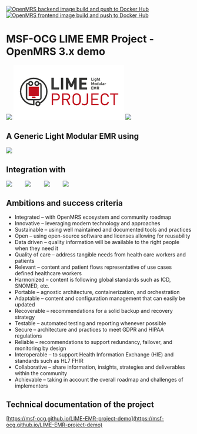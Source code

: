 [![OpenMRS backend image build and push to Docker Hub](https://github.com/MSF-OCG/LIME-EMR-project-demo/actions/workflows/build-backend.yml/badge.svg)](https://github.com/MSF-OCG/LIME-EMR-project-demo/actions/workflows/build-backend.yml)
[![OpenMRS frontend image build and push to Docker Hub](https://github.com/MSF-OCG/LIME-EMR-project-demo/actions/workflows/build-frontend.yml/badge.svg)](https://github.com/MSF-OCG/LIME-EMR-project-demo/actions/workflows/build-frontend.yml)


# MSF-OCG LIME EMR Project - OpenMRS 3.x demo

<div>
<img src="https://www.msf.org/themes/custom/msf_theme/ogimage.jpg" width=300px>
<img src="https://raw.githubusercontent.com/MSF-OCG/LIME-EMR-project-demo/main/docs/logo.png" width=300px>
<img src="https://uc6babd89990136c63a0394d4f16.previews.dropboxusercontent.com/p/thumb/AB8fjuKoFIC-4Wsx38PbMfXOJiX263MX8JSikMkTl9FnMw-eV7JFXpVD0zxP3SwsQ28impXIZOTPtCNF_JxNINNspE5sITHMWt178PoFVmYizFHZ2NcA29R8AH254D9amj7GUfYRqn5opwpHGwXtMD0nOKE-pnb17f_vYevqAmRc46hLPA8yDDTn9Rgb5A_AhmLFfCFN5IADDLCPdGBGNcAZel1Lm0s8agbUkqtk10PZo_mEEHvWukf2lSDby9nYr675YPOAOMTvnUT5vZbriOJeBOfTfXrP6XEFgtn-9e-xxv8VtMs_9gZJHuTfj0vLNz69waI3UpUBC5tTC3IveIILBCE87cRBo2CCaDka15AjpXxfibhYfSaQsUb-6_lYqCQ/p.png" width=300px>
</div>

## A Generic Light Modular EMR using 

<div>
<img src="https://upload.wikimedia.org/wikipedia/commons/thumb/f/f7/OpenMRS_logo_2008.svg/1280px-OpenMRS_logo_2008.svg.png" height=60px>
</div>

## Integration with 

<div>
<td></td><img src="https://docs.openconceptlab.org/en/latest/_images/ocl-big-logo.png" height=50px>
<td>&nbsp;&nbsp;&nbsp;&nbsp;&nbsp;&nbsp;&nbsp;&nbsp;</td><img src="https://dhis2.org/wp-content/uploads/dhis2-logo-rgb-positive.svg" height=60px>
<td>&nbsp;&nbsp;&nbsp;&nbsp;&nbsp;&nbsp;&nbsp;&nbsp;</td><img src="https://docs.openfn.org/img/logo.svg" height=60px>
<td>&nbsp;&nbsp;&nbsp;&nbsp;&nbsp;&nbsp;&nbsp;&nbsp;</td><img src="https://blog.hl7.org/hubfs/HL7_FHIR_logo.png" height=60px>
</div>


## Ambitions and success criteria

- Integrated – with OpenMRS ecosystem and community roadmap 
- Innovative – leveraging modern technology and approaches 
- Sustainable – using well maintained and documented tools and practices  
- Open – using open-source software and licenses allowing for reusability  
- Data driven – quality information will be available to the right people when they need it 
- Quality of care – address tangible needs from health care workers and patients 
- Relevant – content and patient flows representative of use cases defined healthcare workers
- Harmonized – content is following global standards such as ICD, SNOMED, etc.  
- Portable – agnostic architecture, containerization, and orchestration 
- Adaptable – content and configuration management that can easily be updated 
- Recoverable – recommendations for a solid backup and recovery strategy 
- Testable – automated testing and reporting whenever possible 
- Secure – architecture and practices to meet GDPR and HIPAA regulations 
- Reliable – recommendations to support redundancy, failover, and monitoring by design 
- Interoperable – to support Health Information Exchange (HIE) and standards such as HL7 FHIR 
- Collaborative – share information, insights, strategies and deliverables within the community 
- Achievable – taking in account the overall roadmap and challenges of implementers

## Technical documentation of the project
[https://msf-ocg.github.io/LIME-EMR-project-demo](https://msf-ocg.github.io/LIME-EMR-project-demo) 

